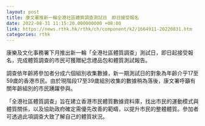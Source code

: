 ```yaml
---
layout: post
title: 康文署推新一輪全港社區體質調查測試日　即日接受報名
date: 2022-08-31 11:15:20.000000000 +08:00
link: https://news.rthk.hk/rthk/ch/component/k2/1664911-20220831.htm
categories: rthk
---
```


康樂及文化事務署下月推出新一輪「全港社區體質調查」測試日，即日起接受報名，完成體質調查的市民可獲贈紀念禮品包和體質測試報告。
 
調查依年齡將參加者分成六個組別收集數據，新一期測試日的對象為年齡介乎17至59歲的香港市民。由於現階段17至39歲組別收集的數據稍為落後，康文署呼籲有關年齡組別的市民踴躍參與。

「全港社區體質調查」旨在建立香港巿民體質數據資料庫，找出巿民的運動模式與體質關係，以及協助政府確定需優先改善的範疇，以提升巿民的整體體質。參加者可透過此項調查大致了解自己的體質狀況。
